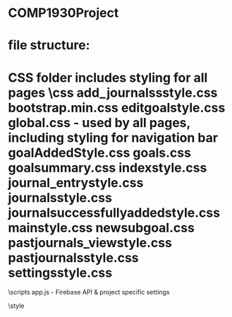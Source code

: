 # COMP1930Project

file structure:
======================================================================
CSS folder includes styling for all pages
\css
add_journalssstyle.css
bootstrap.min.css
editgoalstyle.css
global.css - used by all pages, including styling for navigation bar
goalAddedStyle.css
goals.css
goalsummary.css
indexstyle.css
journal_entrystyle.css
journalsstyle.css
journalsuccessfullyaddedstyle.css
mainstyle.css
newsubgoal.css
pastjournals_viewstyle.css
pastjournalsstyle.css
settingsstyle.css
======================================================================
\scripts
app.js - Firebase API & project specific settings


\style
